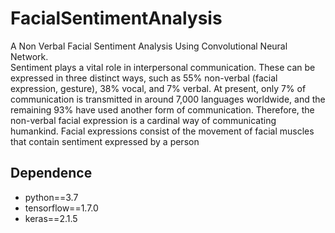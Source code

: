 # FacialSentimentAnalysis
A Non Verbal Facial Sentiment Analysis Using Convolutional Neural Network.\
Sentiment plays a vital role in interpersonal communication. These can be expressed in three distinct ways, such as 55% non-verbal (facial expression, gesture), 38% vocal, and
7% verbal. At present, only 7% of communication is transmitted in around 7,000 languages worldwide, and the remaining 93% have used another form of communication.
Therefore, the non-verbal facial expression is a cardinal way of communicating humankind. Facial expressions consist of the movement of facial muscles that contain sentiment expressed by a person

## Dependence
* python==3.7
* tensorflow==1.7.0
* keras==2.1.5
